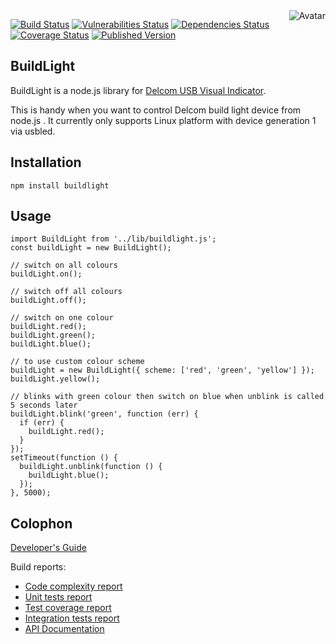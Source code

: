 <img align="right" src="https://raw.github.com/cliffano/buildlight/master/avatar.jpg" alt="Avatar"/>

[![Build Status](https://github.com/cliffano/buildlight/workflows/CI/badge.svg)](https://github.com/cliffano/buildlight/actions?query=workflow%3ACI)
[![Vulnerabilities Status](https://snyk.io/test/github/cliffano/buildlight/badge.svg)](https://snyk.io/test/github/cliffano/buildlight)
[![Dependencies Status](https://img.shields.io/david/cliffano/buildlight.svg)](http://david-dm.org/cliffano/buildlight)
[![Coverage Status](https://img.shields.io/coveralls/cliffano/buildlight.svg)](https://coveralls.io/r/cliffano/buildlight?branch=master)
[![Published Version](https://img.shields.io/npm/v/buildlight.svg)](http://www.npmjs.com/package/buildlight)
<br/>

BuildLight
----------

BuildLight is a node.js library for [Delcom USB Visual Indicator](http://www.delcomproducts.com/products_usblmp.asp).

This is handy when you want to control Delcom build light device from node.js . It currently only supports Linux platform with device generation 1 via usbled.

Installation
------------

    npm install buildlight

Usage
-----

    import BuildLight from '../lib/buildlight.js';
    const buildLight = new BuildLight();

    // switch on all colours
    buildLight.on();

    // switch off all colours
    buildLight.off();

    // switch on one colour
    buildLight.red();
    buildLight.green();
    buildLight.blue();

    // to use custom colour scheme
    buildLight = new BuildLight({ scheme: ['red', 'green', 'yellow'] });
    buildLight.yellow();

    // blinks with green colour then switch on blue when unblink is called 5 seconds later
    buildLight.blink('green', function (err) {
      if (err) {
        buildLight.red();
      }
    });
    setTimeout(function () {
      buildLight.unblink(function () {
        buildLight.blue();
      });
    }, 5000);

Colophon
--------

[Developer's Guide](http://cliffano.github.io/developers_guide.html#nodejs)

Build reports:

* [Code complexity report](http://cliffano.github.io/buildlight/complexity/plato/index.html)
* [Unit tests report](http://cliffano.github.io/buildlight/test/mocha.txt)
* [Test coverage report](http://cliffano.github.io/buildlight/coverage/c8/index.html)
* [Integration tests report](http://cliffano.github.io/buildlight/test-integration/cmdt.txt)
* [API Documentation](http://cliffano.github.io/buildlight/doc/jsdoc/index.html)
